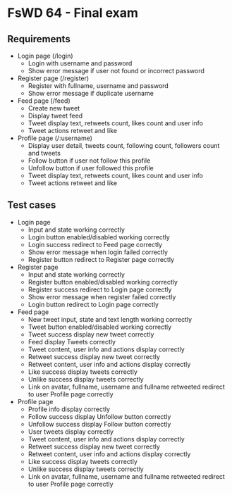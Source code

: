 # FsWD 64 - Final exam

## Requirements
- Login page (/login)
  - Login with username and password
  - Show error message if user not found or incorrect password
- Register page (/register)
  - Register with fullname, username and password
  - Show error message if duplicate username
- Feed page (/feed)
  - Create new tweet
  - Display tweet feed
  - Tweet display text, retweets count, likes count and user info
  - Tweet actions retweet and like
- Profile page (/:username)
  - Display user detail, tweets count, following count, followers count and tweets
  - Follow button if user not follow this profile
  - Unfollow button if user followed this profile
  - Tweet display text, retweets count, likes count and user info
  - Tweet actions retweet and like

## Test cases
- Login page
  - Input and state working correctly
  - Login button enabled/disabled working correctly
  - Login success redirect to Feed page correctly
  - Show error message when login failed correctly
  - Register button redirect to Register page correctly
- Register page
  - Input and state working correctly
  - Register button enabled/disabled working correctly
  - Register success redirect to Login page correctly
  - Show error message when register failed correctly
  - Login button redirect to Login page correctly
- Feed page
  - New tweet input, state and text length working correctly
  - Tweet button enabled/disabled working correctly
  - Tweet success display new tweet correctly
  - Feed display Tweets correctly
  - Tweet content, user info and actions display correctly
  - Retweet success display new tweet correctly
  - Retweet content, user info and actions display correctly
  - Like success display tweets correctly
  - Unlike success display tweets correctly
  - Link on avatar, fullname, username and fullname retweeted redirect to user Profile page correctly
- Profile page
  - Profile info display correctly
  - Follow success display Unfollow button correctly
  - Unfollow success display Follow button correctly
  - User tweets display correctly
  - Tweet content, user info and actions display correctly
  - Retweet success display new tweet correctly
  - Retweet content, user info and actions display correctly
  - Like success display tweets correctly
  - Unlike success display tweets correctly
  - Link on avatar, fullname, username and fullname retweeted redirect to user Profile page correctly
